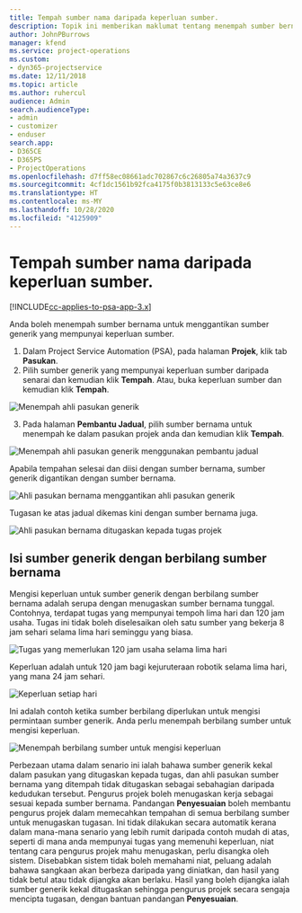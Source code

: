 ```yaml
---
title: Tempah sumber nama daripada keperluan sumber.
description: Topik ini memberikan maklumat tentang menempah sumber bernama untuk keperluan sumber generik.
author: JohnPBurrows
manager: kfend
ms.service: project-operations
ms.custom:
- dyn365-projectservice
ms.date: 12/11/2018
ms.topic: article
ms.author: ruhercul
audience: Admin
search.audienceType:
- admin
- customizer
- enduser
search.app:
- D365CE
- D365PS
- ProjectOperations
ms.openlocfilehash: d7ff58ec08661adc702867c6c26805a74a3637c9
ms.sourcegitcommit: 4cf1dc1561b92fca4175f0b3813133c5e63ce8e6
ms.translationtype: HT
ms.contentlocale: ms-MY
ms.lasthandoff: 10/28/2020
ms.locfileid: "4125909"
---
```

# <a name="book-named-resources-from-resource-requirements"></a>Tempah sumber nama daripada keperluan sumber.

[!INCLUDE[cc-applies-to-psa-app-3.x](../includes/cc-applies-to-psa-app-3x.md)]

Anda boleh menempah sumber bernama untuk menggantikan sumber generik yang mempunyai keperluan sumber.

1. Dalam Project Service Automation (PSA), pada halaman **Projek**, klik tab **Pasukan**.
2. Pilih sumber generik yang mempunyai keperluan sumber daripada senarai dan kemudian klik **Tempah**. Atau, buka keperluan sumber dan kemudian klik **Tempah**.


![Menempah ahli pasukan generik](media/RM-how-to-14.png)


3. Pada halaman **Pembantu Jadual**, pilih sumber bernama untuk menempah ke dalam pasukan projek anda dan kemudian klik **Tempah**.

![Menempah ahli pasukan generik menggunakan pembantu jadual](media/RM-how-to-15.png)

Apabila tempahan selesai dan diisi dengan sumber bernama, sumber generik digantikan dengan sumber bernama.

![Ahli pasukan bernama menggantikan ahli pasukan generik](media/RM-how-to-16.png)

Tugasan ke atas jadual dikemas kini dengan sumber bernama juga.

![Ahli pasukan bernama ditugaskan kepada tugas projek](media/RM-how-to-17.png)

## <a name="fulfill-a-generic-resource-with-multiple-named-resources"></a>Isi sumber generik dengan berbilang sumber bernama
Mengisi keperluan untuk sumber generik dengan berbilang sumber bernama adalah serupa dengan menugaskan sumber bernama tunggal. Contohnya, terdapat tugas yang mempunyai tempoh lima hari dan 120 jam usaha. Tugas ini tidak boleh diselesaikan oleh satu sumber yang bekerja 8 jam sehari selama lima hari seminggu yang biasa. 

![Tugas yang memerlukan 120 jam usaha selama lima hari](media/RM-how-to-21.png)

Keperluan adalah untuk 120 jam bagi kejuruteraan robotik selama lima hari, yang mana 24 jam sehari.

![Keperluan setiap hari](media/RM-how-to-22.png)

Ini adalah contoh ketika sumber berbilang diperlukan untuk mengisi permintaan sumber generik. Anda perlu menempah berbilang sumber untuk mengisi keperluan.

![Menempah berbilang sumber untuk mengisi keperluan](media/RM-how-to-23.png)

Perbezaan utama dalam senario ini ialah bahawa sumber generik kekal dalam pasukan yang ditugaskan kepada tugas, dan ahli pasukan sumber bernama yang ditempah tidak ditugaskan sebagai sebahagian daripada kedudukan tersebut. Pengurus projek boleh menugaskan kerja sebagai sesuai kepada sumber bernama. Pandangan **Penyesuaian** boleh membantu pengurus projek dalam memecahkan tempahan di semua berbilang sumber untuk menugaskan tugasan. Ini tidak dilakukan secara automatik kerana dalam mana-mana senario yang lebih rumit daripada contoh mudah di atas, seperti di mana anda mempunyai tugas yang memenuhi keperluan, niat tentang cara pengurus projek mahu menugaskan, perlu disangka oleh sistem. Disebabkan sistem tidak boleh memahami niat, peluang adalah bahawa sangkaan akan berbeza daripada yang diniatkan, dan hasil yang tidak betul atau tidak dijangka akan berlaku. Hasil yang boleh dijangka ialah sumber generik kekal ditugaskan sehingga pengurus projek secara sengaja mencipta tugasan, dengan bantuan pandangan **Penyesuaian**.



